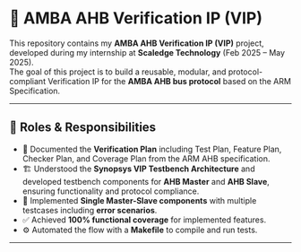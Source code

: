 # 🧪 AMBA AHB Verification IP (VIP)

This repository contains my **AMBA AHB Verification IP (VIP)** project, developed during my internship at **Scaledge Technology** (Feb 2025 – May 2025).  
The goal of this project is to build a reusable, modular, and protocol-compliant Verification IP for the **AMBA AHB bus protocol** based on the ARM Specification.

---

## 🎯 Roles & Responsibilities
- 📄 Documented the **Verification Plan** including Test Plan, Feature Plan, Checker Plan, and Coverage Plan from the ARM AHB specification.  
- 🏗 Understood the **Synopsys VIP Testbench Architecture** and developed testbench components for **AHB Master** and **AHB Slave**, ensuring functionality and protocol compliance.  
- 🔄 Implemented **Single Master-Slave components** with multiple testcases including **error scenarios**.  
- ✅ Achieved **100% functional coverage** for implemented features.  
- ⚙ Automated the flow with a **Makefile** to compile and run tests.  

---
